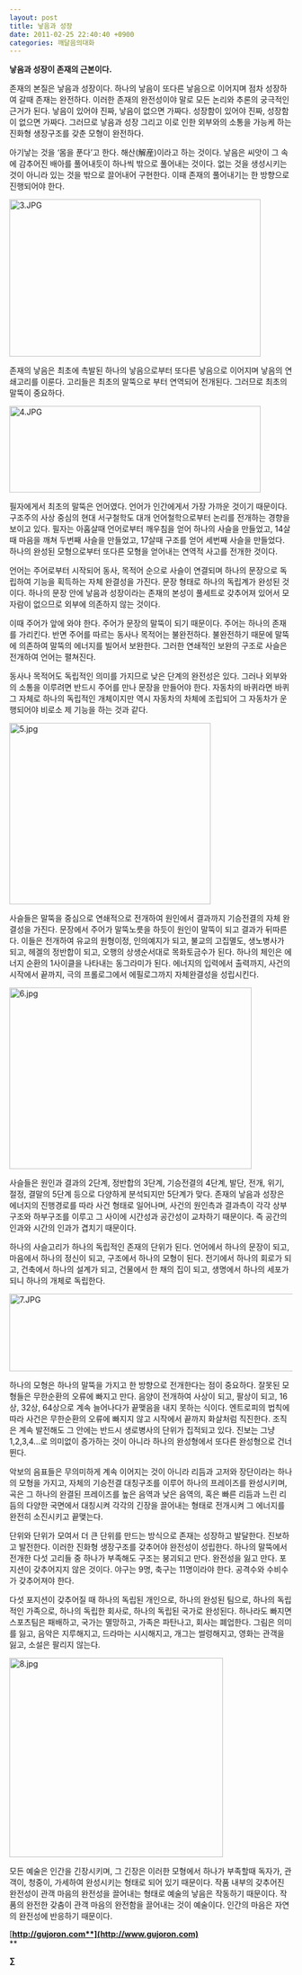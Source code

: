 ```yaml
---
layout: post
title: 낳음과 성장
date: 2011-02-25 22:40:40 +0900
categories: 깨달음의대화
---
```

**낳음과 성장이 존재의 근본이다.**   

  


존재의 본질은 낳음과 성장이다. 하나의 낳음이 또다른 낳음으로 이어지며 점차 성장하여 갈때 존재는 완전하다. 이러한 존재의 완전성이야 말로 모든 논리와 추론의 궁극적인 근거가 된다. 낳음이 있어야 진짜, 낳음이 없으면 가짜다. 성장함이 있어야 진짜, 성장함이 없으면 가짜다. 그러므로 낳음과 성장 그리고 이로 인한 외부와의 소통을 가능케 하는 진화형 생장구조를 갖춘 모형이 완전하다. 


  


아기낳는 것을 ‘몸을 푼다’고 한다. 해산(解産)이라고 하는 것이다. 낳음은 씨앗이 그 속에 감추어진 배아를 풀어내듯이 하나씩 밖으로 풀어내는 것이다. 없는 것을 생성시키는 것이 아니라 있는 것을 밖으로 끌어내어 구현한다. 이때 존재의 풀어내기는 한 방향으로 진행되어야 한다.





 <img alt="3.JPG" src="assets/attach/images/198/076/152/3.JPG" width="447" height="280" />  




존재의 낳음은 최초에 촉발된 하나의 낳음으로부터 또다른 낳음으로 이어지며 낳음의 연쇄고리를 이룬다. 고리들은 최초의 말뚝으로 부터 연역되어 전개된다. 그러므로 최초의 말뚝이 중요하다. 


  


 <img alt="4.JPG" src="assets/attach/images/198/076/152/4.JPG" width="447" height="154" />



필자에게서 최초의 말뚝은 언어였다. 언어가 인간에게서 가장 가까운 것이기 때문이다. 구조주의 사상 중심의 현대 서구철학도 대개 언어철학으로부터 논리를 전개하는 경향을 보이고 있다. 필자는 아홉살때 언어로부터 깨우침을 얻어 하나의 사슬을 만들었고, 14살때 마음을 깨쳐 두번째 사슬을 만들었고, 17살때 구조를 얻어 세번째 사슬을 만들었다. 하나의 완성된 모형으로부터 또다른 모형을 얻어내는 연역적 사고를 전개한 것이다.


  


언어는 주어로부터 시작되어 동사, 목적어 순으로 사슬이 연결되며 하나의 문장으로 독립하여 기능을 획득하는 자체 완결성을 가진다. 문장 형태로 하나의 독립계가 완성된 것이다. 하나의 문장 안에 낳음과 성장이라는 존재의 본성이 풀세트로 갖추어져 있어서 모자람이 없으므로 외부에 의존하지 않는 것이다.


  


이때 주어가 앞에 와야 한다. 주어가 문장의 말뚝이 되기 때문이다. 주어는 하나의 존재를 가리킨다. 반면 주어를 따르는 동사나 목적어는 불완전하다. 불완전하기 때문에 말뚝에 의존하여 말뚝의 에너지를 빌어서 보완한다. 그러한 연쇄적인 보완의 구조로 사슬은 전개하여 언어는 펼쳐진다. 


  


동사나 목적어도 독립적인 의미를 가지므로 낮은 단계의 완전성은 있다. 그러나 외부와의 소통을 이루려면 반드시 주어를 만나 문장을 만들어야 한다. 자동차의 바퀴라면 바퀴 그 자체로 하나의 독립적인 개체이지만 역시 자동차의 차체에 조립되어 그 자동차가 운행되어야 비로소 제 기능을 하는 것과 같다.


  


 <img alt="5.jpg" src="assets/attach/images/198/076/152/5.jpg" width="358" height="323" />



사슬들은 말뚝을 중심으로 연쇄적으로 전개하여 원인에서 결과까지 기승전결의 자체 완결성을 가진다. 문장에서 주어가 말뚝노릇을 하듯이 원인이 말뚝이 되고 결과가 뒤따른다. 이들은 전개하여 유교의 원형이정, 인의예지가 되고, 불교의 고집멸도, 생노병사가 되고, 헤겔의 정반합이 되고, 오행의 상생순서대로 목화토금수가 된다. 하나의 체인은 에너지 순환의 1사이클을 나타내는 동그라미가 된다. 에너지의 입력에서 출력까지, 사건의 시작에서 끝까지, 극의 프롤로그에서 에필로그까지 자체완결성을 성립시킨다. 


  


 <img alt="6.jpg" src="assets/attach/images/198/076/152/6.jpg" width="431" height="323" />





사슬들은 원인과 결과의 2단계, 정반합의 3단계, 기승전결의 4단계, 발단, 전개, 위기, 절정, 결말의 5단계 등으로 다양하게 분석되지만 5단계가 맞다. 존재의 낳음과 성장은 에너지의 진행경로를 따라 사건 형태로 일어나며, 사건의 원인측과 결과측이 각각 상부구조와 하부구조를 이루고 그 사이에 시간성과 공간성이 교차하기 때문이다. 즉 공간의 인과와 시간의 인과가 겹치기 때문이다. 


  


하나의 사슬고리가 하나의 독립적인 존재의 단위가 된다. 언어에서 하나의 문장이 되고, 마음에서 하나의 정신이 되고, 구조에서 하나의 모형이 된다. 전기에서 하나의 회로가 되고, 건축에서 하나의 설계가 되고, 건물에서 한 채의 집이 되고, 생명에서 하나의 세포가 되니 하나의 개체로 독립한다.


  


 <img alt="7.JPG" src="assets/attach/images/198/076/152/7.JPG" width="553" height="138" />





하나의 모형은 하나의 말뚝을 가지고 한 방향으로 전개한다는 점이 중요하다. 잘못된 모형들은 무한순환의 오류에 빠지고 만다. 음양이 전개하여 사상이 되고, 팔상이 되고, 16상, 32상, 64상으로 계속 늘어나다가 끝맺음을 내지 못하는 식이다. 엔트로피의 법칙에 따라 사건은 무한순환의 오류에 빠지지 않고 시작에서 끝까지 화살처럼 직진한다. 조직은 계속 발전해도 그 안에는 반드시 생로병사의 단위가 집적되고 있다. 진보는 그냥 1,2,3,4...로 의미없이 증가하는 것이 아니라 하나의 완성형에서 또다른 완성형으로 건너뛴다. 


  


악보의 음표들은 무의미하게 계속 이어지는 것이 아니라 리듬과 고저와 장단이라는 하나의 모형을 가지고, 자체의 기승전결 대칭구조를 이루어 하나의 프레이즈를 완성시키며, 곡은 그 하나의 완결된 프레이즈를 높은 음역과 낮은 음역의, 혹은 빠른 리듬과 느린 리듬의 다양한 국면에서 대칭시켜 각각의 긴장을 끌어내는 형태로 전개시켜 그 에너지를 완전히 소진시키고 끝맺는다.


  


단위와 단위가 모여서 더 큰 단위를 만드는 방식으로 존재는 성장하고 발달한다. 진보하고 발전한다. 이러한 진화형 생장구조를 갖추어야 완전성이 성립한다. 하나의 말뚝에서 전개한 다섯 고리들 중 하나가 부족해도 구조는 붕괴되고 만다. 완전성을 잃고 만다. 포지션이 갖추어지지 않은 것이다. 야구는 9명, 축구는 11명이라야 한다. 공격수와 수비수가 갖추어져야 한다. 


  


다섯 포지션이 갖추어질 때 하나의 독립된 개인으로, 하나의 완성된 팀으로, 하나의 독립적인 가족으로, 하나의 독립한 회사로, 하나의 독립된 국가로 완성된다. 하나라도 빠지면 스포츠팀은 패배하고, 국가는 멸망하고, 가족은 파탄나고, 회사는 폐업한다. 그림은 의미를 잃고, 음악은 지루해지고, 드라마는 시시해지고, 개그는 썰렁해지고, 영화는 관객을 잃고, 소설은 팔리지 않는다. 


  


 <img alt="8.jpg" src="assets/attach/images/198/076/152/8.jpg" width="380" height="355" />





모든 예술은 인간을 긴장시키며, 그 긴장은 이러한 모형에서 하나가 부족할때 독자가, 관객이, 청중이, 가세하여 완성시키는 형태로 되어 있기 때문이다. 작품 내부의 갖추어진 완전성이 관객 마음의 완전성을 끌어내는 형태로 예술의 낳음은 작동하기 때문이다. 작품의 완전한 갖춤이 관객 마음의 완전함을 끌어내는 것이 예술이다. 인간의 마음은 자연의 완전성에 반응하기 때문이다. 


  




[**http://gujoron.com**](http://www.gujoron.com)**  
** 

**∑**
